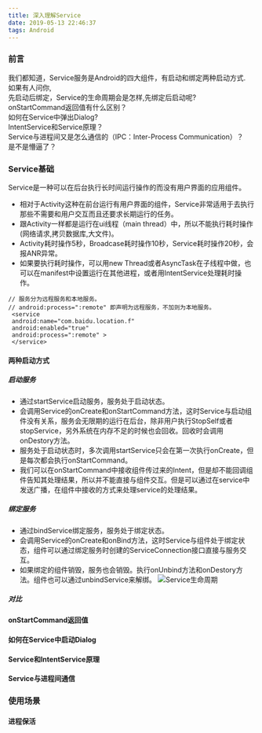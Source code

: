 ```yaml
---
title: 深入理解Service
date: 2019-05-13 22:46:37
tags: Android
---
```


### 前言
我们都知道，Service服务是Android的四大组件，有启动和绑定两种启动方式.  
如果有人问你,  
先启动后绑定，Service的生命周期会是怎样,先绑定后启动呢?  
onStartCommand返回值有什么区别？  
如何在Service中弹出Dialog?  
IntentService和Service原理？  
Service与进程间又是怎么通信的（IPC：Inter-Process Communication）？  
是不是懵逼了？

### Service基础
Service是一种可以在后台执行长时间运行操作的而没有用户界面的应用组件。  
- 相对于Activity这种在前台运行有用户界面的组件，Service非常适用于去执行那些不需要和用户交互而且还要求长期运行的任务。
- 跟Activity一样都是运行在ui线程（main thread）中，所以不能执行耗时操作(网络请求,拷贝数据库,大文件)。
- Activity耗时操作5秒，Broadcase耗时操作10秒，Service耗时操作20秒，会报ANR异常。
- 如果要执行耗时操作，可以用new Thread或者AsyncTask在子线程中做，也可以在manifest中设置运行在其他进程，或者用IntentService处理耗时操作。
```
// 服务分为远程服务和本地服务。
// android:process=":remote" 即声明为远程服务，不加则为本地服务。
 <service
 android:name="com.baidu.location.f"
 android:enabled="true"
 android:process=":remote" >
 </service>
```

#### 两种启动方式
##### 启动服务
- 通过startService启动服务，服务处于启动状态。
- 会调用Service的onCreate和onStartCommand方法，这时Service与启动组件没有关系，服务会无限期的运行在后台，除非用户执行StopSelf或者stopService，另外系统在内存不足的时候也会回收。回收时会调用onDestory方法。
- 服务处于启动状态时，多次调用startService只会在第一次执行onCreate，但是每次都会执行onStartCommand。
- 我们可以在onStartCommand中接收组件传过来的Intent，但是却不能回调组件告知其处理结果，所以并不能直接与组件交互。但是可以通过在service中发送广播，在组件中接收的方式来处理service的处理结果。
##### 绑定服务
- 通过bindService绑定服务，服务处于绑定状态。  
- 会调用Service的onCreate和onBind方法，这时Service与组件处于绑定状态，组件可以通过绑定服务时创建的ServiceConnection接口直接与服务交互。
- 如果绑定的组件销毁，服务也会销毁。执行onUnbind方法和onDestory方法。组件也可以通过unbindService来解绑。
![Service生命周期](/images/3.1.png)

##### 对比

#### onStartCommand返回值

#### 如何在Service中启动Dialog

#### Service和IntentService原理

#### Service与进程间通信


### 使用场景

#### 进程保活







